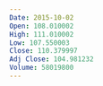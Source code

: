 ```yaml
---
Date: 2015-10-02
Open: 108.010002
High: 111.010002
Low: 107.550003
Close: 110.379997
Adj Close: 104.981232
Volume: 58019800
---
```

